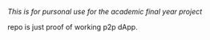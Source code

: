 <i>This is for pursonal use for the academic final year project</i>

repo is just proof of working p2p dApp.

 
